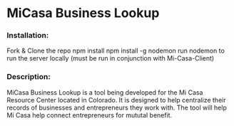 # MiCasa Business Lookup

### Installation:

Fork & Clone the repo
npm install
npm install -g nodemon
run nodemon to run the server locally (must be run in conjunction with Mi-Casa-Client)

### Description:

MiCasa Business Lookup is a tool being developed for the Mi Casa Resource Center located in Colorado. It is designed to help centralize their records of businesses and entrepreneurs they work with. The tool will help Mi Casa help connect entrepreneurs for mututal benefit.
